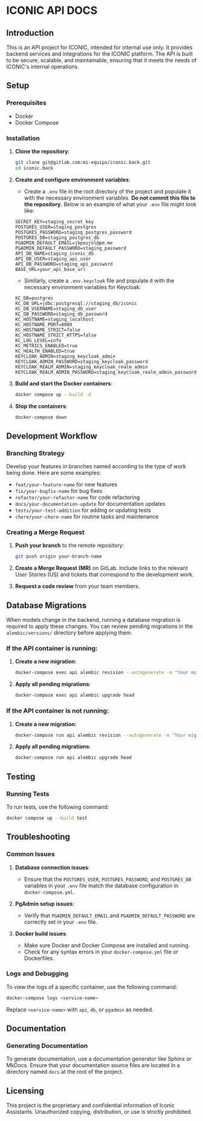# ICONIC API DOCS

## Introduction

This is an API project for ICONIC, intended for internal use only. It provides backend services and integrations for the ICONIC platform. The API is built to be secure, scalable, and maintainable, ensuring that it meets the needs of ICONIC's internal operations.

## Setup

### Prerequisites

- Docker
- Docker Compose

### Installation

1. **Clone the repository**:

   ```sh
   git clone git@gitlab.com:mi-equipo/iconic.back.git
   cd iconic.back
   ```

2. **Create and configure environment variables**:

   - Create a `.env` file in the root directory of the project and populate it with the necessary environment variables. **Do not commit this file to the repository.** Below is an example of what your `.env` file might look like:

   ```plaintext
   SECRET_KEY=staging_secret_key
   POSTGRES_USER=staging_postgres
   POSTGRES_PASSWORD=staging_postgres_password
   POSTGRES_DB=staging_postgres_db
   PGADMIN_DEFAULT_EMAIL=jbpoujol@pm.me
   PGADMIN_DEFAULT_PASSWORD=staging_password
   API_DB_NAME=staging_iconic_db
   API_DB_USER=staging_api_user
   API_DB_PASSWORD=staging_api_password
   BASE_URL=your_api_base_url

   ```

   - Similarly, create a `.env.keycloak` file and populate it with the necessary environment variables for Keycloak:

   ```plaintext
   KC_DB=postgres
   KC_DB_URL=jdbc:postgresql://staging_db/iconic
   KC_DB_USERNAME=staging_db_user
   KC_DB_PASSWORD=staging_db_password
   KC_HOSTNAME=staging_localhost
   KC_HOSTNAME_PORT=8080
   KC_HOSTNAME_STRICT=false
   KC_HOSTNAME_STRICT_HTTPS=false
   KC_LOG_LEVEL=info
   KC_METRICS_ENABLED=true
   KC_HEALTH_ENABLED=true
   KEYCLOAK_ADMIN=staging_keycloak_admin
   KEYCLOAK_ADMIN_PASSWORD=staging_keycloak_password
   KEYCLOAK_REALM_ADMIN=staging_keycloak_realm_admin
   KEYCLOAK_REALM_ADMIN_PASSWORD=staging_keycloak_realm_admin_password
   ```

3. **Build and start the Docker containers**:

   ```sh
   docker compose up --build -d
   ```

4. **Stop the containers**:

   ```sh
   docker-compose down
   ```

## Development Workflow

### Branching Strategy

Develop your features in branches named according to the type of work being done. Here are some examples:

- `feat/your-feature-name` for new features
- `fix/your-bugfix-name` for bug fixes
- `refactor/your-refactor-name` for code refactoring
- `docs/your-documentation-update` for documentation updates
- `tests/your-test-addition` for adding or updating tests
- `chore/your-chore-name` for routine tasks and maintenance

### Creating a Merge Request

1. **Push your branch** to the remote repository:

   ```sh
   git push origin your-branch-name
   ```

2. **Create a Merge Request (MR)** on GitLab. Include links to the relevant User Stories (US) and tickets that correspond to the development work.

3. **Request a code review** from your team members.

## Database Migrations

When models change in the backend, running a database migration is required to apply these changes. You can review pending migrations in the `alembic/versions/` directory before applying them.

### If the API container is running:

1. **Create a new migration**:

   ```sh
   docker-compose exec api alembic revision --autogenerate -m "Your migration message"
   ```

2. **Apply all pending migrations**:

   ```sh
   docker-compose exec api alembic upgrade head
   ```

### If the API container is not running:

1. **Create a new migration**:

   ```sh
   docker-compose run api alembic revision --autogenerate -m "Your migration message"
   ```

2. **Apply all pending migrations**:

   ```sh
   docker-compose run api alembic upgrade head
   ```

## Testing

### Running Tests

To run tests, use the following command:

```sh
docker compose up --build test
```

## Troubleshooting

### Common Issues

1. **Database connection issues**:

   - Ensure that the `POSTGRES_USER`, `POSTGRES_PASSWORD`, and `POSTGRES_DB` variables in your `.env` file match the database configuration in `docker-compose.yml`.

2. **PgAdmin setup issues**:

   - Verify that `PGADMIN_DEFAULT_EMAIL` and `PGADMIN_DEFAULT_PASSWORD` are correctly set in your `.env` file.

3. **Docker build issues**:

   - Make sure Docker and Docker Compose are installed and running.
   - Check for any syntax errors in your `docker-compose.yml` file or Dockerfiles.

### Logs and Debugging

To view the logs of a specific container, use the following command:

```sh
docker-compose logs <service-name>
```

Replace `<service-name>` with `api`, `db`, or `pgadmin` as needed.

## Documentation

### Generating Documentation

To generate documentation, use a documentation generator like Sphinx or MkDocs. Ensure that your documentation source files are located in a directory named `docs` at the root of the project.

## Licensing

This project is the proprietary and confidential information of Iconic Assistants. Unauthorized copying, distribution, or use is strictly prohibited.

